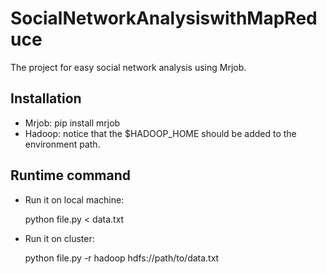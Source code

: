 # SocialNetworkAnalysiswithMapReduce

The project for easy social network analysis using Mrjob.

## Installation
- Mrjob: pip install mrjob
- Hadoop: notice that the $HADOOP_HOME should be added to the environment path.

## Runtime command

- Run it on local machine:

  python file.py < data.txt
  
- Run it on cluster:

  python file.py -r hadoop hdfs://path/to/data.txt



